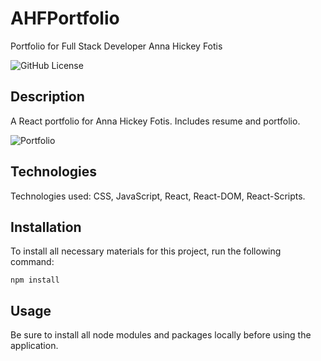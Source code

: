 # AHFPortfolio
Portfolio for Full Stack Developer Anna Hickey Fotis

![GitHub License](https://img.shields.io/badge/License-MIT-blue.svg)

## Description

A React portfolio for Anna Hickey Fotis. Includes resume and portfolio. 

![Portfolio](public/images/app-shot.png)

## Technologies
Technologies used: CSS, JavaScript, React, React-DOM, React-Scripts.

## Installation

To install all necessary materials for this project, run the following command:

```
npm install
```

## Usage

Be sure to install all node modules and packages locally before using the application.

